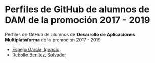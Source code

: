 # Perfiles de GitHub de alumnos de DAM de la promoción 2017 - 2019
Perfiles de GitHub de alumnos de **Desarrollo de Aplicaciones Multiplataforma** de la promoción 2017 - 2019

* [Espejo García, Ignacio](https://github.com/NachoEspejo)
* [Rebollo Benítez, Salvador](https://github.com/salvirb)
